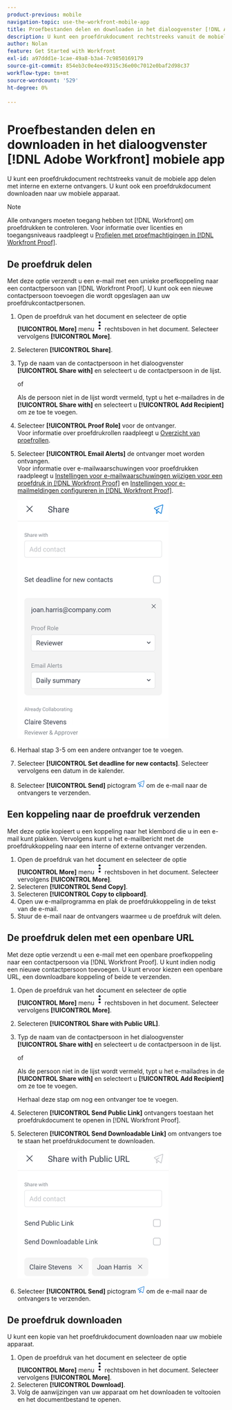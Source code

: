 ```yaml
---
product-previous: mobile
navigation-topic: use-the-workfront-mobile-app
title: Proefbestanden delen en downloaden in het dialoogvenster [!DNL Adobe Workfront] mobiele app
description: U kunt een proefdrukdocument rechtstreeks vanuit de mobiele app delen met interne en externe ontvangers. U kunt ook een proefdrukdocument downloaden naar uw mobiele apparaat.
author: Nolan
feature: Get Started with Workfront
exl-id: a97ddd1e-1cae-49a8-b3a4-7c9850169179
source-git-commit: 854eb3c0e4ee49315c36e00c7012e0baf2d98c37
workflow-type: tm+mt
source-wordcount: '529'
ht-degree: 0%

---
```


# Proefbestanden delen en downloaden in het dialoogvenster [!DNL Adobe Workfront] mobiele app

U kunt een proefdrukdocument rechtstreeks vanuit de mobiele app delen met interne en externe ontvangers. U kunt ook een proefdrukdocument downloaden naar uw mobiele apparaat.

>[!NOTE]
>
>Alle ontvangers moeten toegang hebben tot [!DNL Workfront] om proefdrukken te controleren. Voor informatie over licenties en toegangsniveaus raadpleegt u [Profielen met proefmachtigingen in [!DNL Workfront Proof]](../../../workfront-proof/wp-acct-admin/account-settings/proof-perm-profiles-in-wp.md).

## De proefdruk delen

Met deze optie verzendt u een e-mail met een unieke proefkoppeling naar een contactpersoon van [!DNL Workfront Proof]. U kunt ook een nieuwe contactpersoon toevoegen die wordt opgeslagen aan uw proefdrukcontactpersonen.

1. Open de proefdruk van het document en selecteer de optie **[!UICONTROL More]** menu ![Het menu Meer](assets/mobile-verticalmoremenu-20x33.png) rechtsboven in het document. Selecteer vervolgens **[!UICONTROL More]**.
1. Selecteren **[!UICONTROL Share]**.
1. Typ de naam van de contactpersoon in het dialoogvenster **[!UICONTROL Share with]** en selecteert u de contactpersoon in de lijst.

   of

   Als de persoon niet in de lijst wordt vermeld, typt u het e-mailadres in de **[!UICONTROL Share with]** en selecteert u **[!UICONTROL Add Recipient]** om ze toe te voegen.

1. Selecteer **[!UICONTROL Proof Role]** voor de ontvanger.\
   Voor informatie over proefdrukrollen raadpleegt u [Overzicht van proefrollen](../../../review-and-approve-work/proofing/proofing-overview/proof-roles.md).
1. Selecteer **[!UICONTROL Email Alerts]** de ontvanger moet worden ontvangen.\
   Voor informatie over e-mailwaarschuwingen voor proefdrukken raadpleegt u [Instellingen voor e-mailwaarschuwingen wijzigen voor een proefdruk in [!DNL Workfront Proof]](../../../workfront-proof/wp-emailsntfctns/email-alerts/change-email-alert-settings-wp.md) en [Instellingen voor e-mailmeldingen configureren in [!DNL Workfront Proof]](../../../workfront-proof/wp-emailsntfctns/email-alerts/config-email-notification-settings-wp.md).

   ![Scherm delen](assets/mobile-shareproof-350x551.png)

1. Herhaal stap 3-5 om een andere ontvanger toe te voegen.
1. Selecteer **[!UICONTROL Set deadline for new contacts]**. Selecteer vervolgens een datum in de kalender.
1. Selecteer **[!UICONTROL Send]** pictogram ![Verzendpictogram](assets/mobile-send-icon-25x26.png) om de e-mail naar de ontvangers te verzenden.

## Een koppeling naar de proefdruk verzenden

Met deze optie kopieert u een koppeling naar het klembord die u in een e-mail kunt plakken. Vervolgens kunt u het e-mailbericht met de proefdrukkoppeling naar een interne of externe ontvanger verzenden.

1. Open de proefdruk van het document en selecteer de optie **[!UICONTROL More]** menu ![Het menu Meer](assets/mobile-verticalmoremenu-20x33.png) rechtsboven in het document. Selecteer vervolgens **[!UICONTROL More]**.
1. Selecteren **[!UICONTROL Send Copy]**.
1. Selecteren **[!UICONTROL Copy to clipboard]**.
1. Open uw e-mailprogramma en plak de proefdrukkoppeling in de tekst van de e-mail.
1. Stuur de e-mail naar de ontvangers waarmee u de proefdruk wilt delen.

## De proefdruk delen met een openbare URL

Met deze optie verzendt u een e-mail met een openbare proefkoppeling naar een contactpersoon via [!DNL Workfront Proof]. U kunt indien nodig een nieuwe contactpersoon toevoegen. U kunt ervoor kiezen een openbare URL, een downloadbare koppeling of beide te verzenden.

1. Open de proefdruk van het document en selecteer de optie **[!UICONTROL More]** menu ![Het menu Meer](assets/mobile-verticalmoremenu-20x33.png) rechtsboven in het document. Selecteer vervolgens **[!UICONTROL More]**.
1. Selecteren **[!UICONTROL Share with Public URL]**.
1. Typ de naam van de contactpersoon in het dialoogvenster **[!UICONTROL Share with]** en selecteert u de contactpersoon in de lijst.

   of

   Als de persoon niet in de lijst wordt vermeld, typt u het e-mailadres in de **[!UICONTROL Share with]** en selecteert u **[!UICONTROL Add Recipient]** om ze toe te voegen.

   Herhaal deze stap om nog een ontvanger toe te voegen.

1. Selecteren **[!UICONTROL Send Public Link]** ontvangers toestaan het proefdrukdocument te openen in [!DNL Workfront Proof].
1. Selecteren **[!UICONTROL Send Downloadable Link]** om ontvangers toe te staan het proefdrukdocument te downloaden.

   ![[!UICONTROL Share with Public URL screen]](assets/mobile-sharepublicurl-proof-350x296.png)

1. Selecteer **[!UICONTROL Send]** pictogram ![Verzendpictogram](assets/mobile-send-icon-25x26.png) om de e-mail naar de ontvangers te verzenden.

## De proefdruk downloaden

U kunt een kopie van het proefdrukdocument downloaden naar uw mobiele apparaat.

1. Open de proefdruk van het document en selecteer de optie **[!UICONTROL More]** menu ![Het menu Meer](assets/mobile-verticalmoremenu-20x33.png) rechtsboven in het document. Selecteer vervolgens **[!UICONTROL More]**.
1. Selecteren **[!UICONTROL Download]**.
1. Volg de aanwijzingen van uw apparaat om het downloaden te voltooien en het documentbestand te openen.
